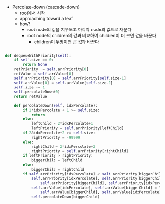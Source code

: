 - Percolate-down (cascade-down)
    - root에서 시작
    - approaching toward a leaf
    - how?
        - root node의 값을 지우도고 마직막 node의 값으로 채운다
        - root node의 children의 값과 비교하여 children이 더 크면 값을 바꾼다
            - children이 두명이면 큰 값과 바꾼다

```python

def dequeueWithPriority(self):
    if self.size == 0:
        return None
    retPriority  = self.arrPriority[0]
    retValue = self.arrValue[0]
    self.arrPriority[0] = self.arrPriority[self.size-1]
    self.arrValue[0] = self.arrValue[self.size-1]
    self.size -= 1
    self.percolateDown(0)
    return retValue

    def percolateDown(self, idxPercolate):
        if 2*idxPercolate + 1 >= self.size:
            return
        else:
            leftChild = 2*idxPercolate+1
            leftPriority = self.arrPriority[leftChild]
        if 2&idxPercolate+2 >= self.size:
            rightPriority = -99999
        else: 
            rightChild = 2*idxPercolate+2
            rightPriority = self.arrPriority[rightChild]
        if leftPriority > rightPriority:
            biggerChild = leftChild
        else:
            biggerChild = rightChild
        if self.arrPriority[idxPercolate] < self.arrPriority[biggerChild]:
            self.arrPriority[idxPercolate], self.arrPriority[biggerChild] = \
                self.arrPriority[biggerChild], self.arrPriority[idxPercolate]
            self.arrValue[idxPercolate], self.arrValue[biggerChild] = \
                self.arrValue[biggerChild], self.arrValue[idxPercolate]
            self.percolateDown(biggerChild)


```